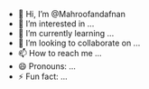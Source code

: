 - 👋 Hi, I’m @Mahroofandafnan
- 👀 I’m interested in ...
- 🌱 I’m currently learning ...
- 💞️ I’m looking to collaborate on ...
- 📫 How to reach me ...
- 😄 Pronouns: ...
- ⚡ Fun fact: ...

<!---
Mahroofandafnan/Mahroofandafnan is a ✨ special ✨ repository because its `README.md` (this file) appears on your GitHub profile.
You can click the Preview link to take a look at your changes.
--->
